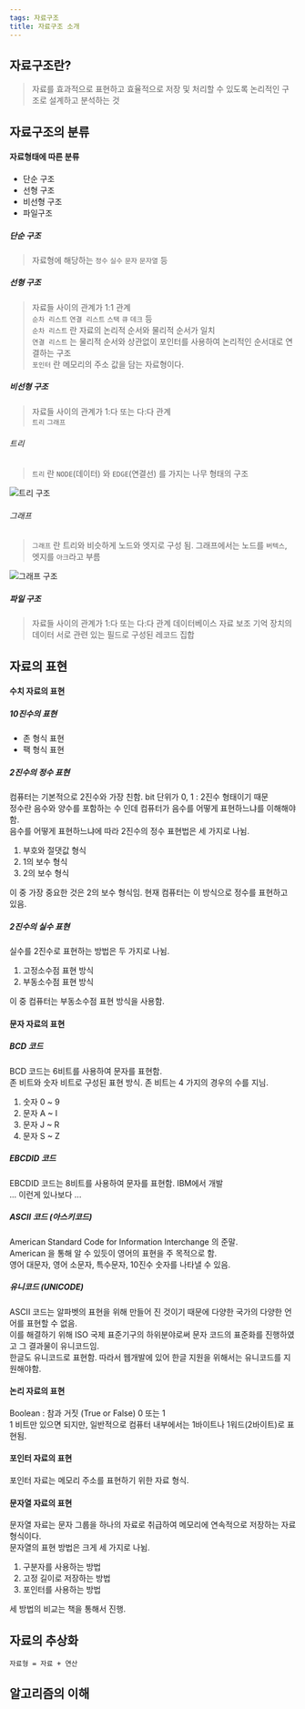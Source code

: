 ```yaml
---
tags: 자료구조
title: 자료구조 소개
---
```

## 자료구조란?
> 자료를 효과적으로 표현하고 효율적으로 저장 및 처리할 수 있도록 논리적인 구조로 설계하고 분석하는 것

## 자료구조의 분류
#### 자료형태에 따른 분류
- 단순 구조
- 선형 구조
- 비선형 구조
- 파일구조

##### 단순 구조
> 자료형에 해당하는 `정수` `실수` `문자` `문자열` 등

##### 선형 구조
> 자료들 사이의 관계가 1:1 관계           
> `순차 리스트` `연결 리스트` `스택` `큐` `데크` 등                 
> `순차 리스트` 란 자료의 논리적 순서와 물리적 순서가 일치               
> `연결 리스트` 는 물리적 순서와 상관없이 포인터를 사용하여 논리적인 순서대로 연결하는 구조       
> `포인터` 란 메모리의 주소 값을 담는 자료형이다.          

##### 비선형 구조
> 자료들 사이의 관계가 1:다 또는 다:다 관계             
> `트리` `그래프`    

###### 트리           
> `트리` 란 `NODE`(데이터) 와 `EDGE`(연결선) 를 가지는 나무 형태의 구조     


![트리 구조](https://user-images.githubusercontent.com/35215439/61955726-98177300-aff6-11e9-941b-c8ba8dd0e8bd.png)                       

###### 그래프
> `그래프` 란 트리와 비슷하게 노드와 엣지로 구성 됨. 그래프에서는 노드를 `버텍스`, 엣지를 `아크`라고 부름                        


![그래프 구조](https://user-images.githubusercontent.com/35215439/61956010-360b3d80-aff7-11e9-8d1d-333fe9890504.png)                

##### 파일 구조
> 자료들 사이의 관계가 1:다 또는 다:다 관계
> 데이터베이스 자료
> 보조 기억 장치의 데이터
> 서로 관련 있는 필드로 구성된 레코드 집합

## 자료의 표현
#### 수치 자료의 표현
##### 10진수의 표현
- 존 형식 표현
- 팩 형식 표현

##### 2진수의 정수 표현
컴퓨터는 기본적으로 2진수와 가장 친함. bit 단위가 0, 1 : 2진수 형태이기 때문            
정수란 음수와 양수를 포함하는 수 인데 컴퓨터가 음수를 어떻게 표현하느냐를 이해해야함.     
음수를 어떻게 표현하느냐에 따라 2진수의 정수 표현법은 세 가지로 나뉨.          

1. 부호와 절댓값 형식
2. 1의 보수 형식
3. 2의 보수 형식

이 중 가장 중요한 것은 2의 보수 형식임. 현재 컴퓨터는 이 방식으로 정수를 표현하고 있음.

##### 2진수의 실수 표현
실수를 2진수로 표현하는 방법은 두 가지로 나뉨.

1. 고정소수점 표현 방식
2. 부동소수점 표현 방식

이 중 컴퓨터는 부동소수점 표현 방식을 사용함.

#### 문자 자료의 표현
##### BCD 코드
BCD 코드는 6비트를 사용하여 문자를 표현함.          
존 비트와 숫자 비트로 구성된 표현 방식. 존 비트는 4 가지의 경우의 수를 지님.     

1. 숫자 0 ~ 9
2. 문자 A ~ I
3. 문자 J ~ R
4. 문자 S ~ Z

##### EBCDID 코드
EBCDID 코드는 8비트를 사용하여 문자를 표현함. IBM에서 개발               
... 이런게 있나보다 ...

##### ASCII 코드 (아스키코드)
American Standard Code for Information Interchange 의 준말.            
American 을 통해 알 수 있듯이 영어의 표현을 주 목적으로 함.      
영어 대문자, 영어 소문자, 특수문자, 10진수 숫자를 나타낼 수 있음.         

##### 유니코드 (UNICODE)
ASCII 코드는 알파벳의 표현을 위해 만들어 진 것이기 때문에 다양한 국가의 다양한 언어를 표현할 수 없음.      
이를 해결하기 위해 ISO 국제 표준기구의 하위분야로써 문자 코드의 표준화를 진행하였고 그 결과물이 유니코드임.        
한글도 유니코드로 표현함. 따라서 웹개발에 있어 한글 지원을 위해서는 유니코드를 지원해야함.     

#### 논리 자료의 표현
Boolean : 참과 거짓 (True or False) 0 또는 1              
1 비트만 있으면 되지만, 일반적으로 컴퓨터 내부에서는 1바이트나 1워드(2바이트)로 표현됨.   

#### 포인터 자료의 표현
포인터 자료는 메모리 주소를 표현하기 위한 자료 형식.

#### 문자열 자료의 표현
문자열 자료는 문자 그룹을 하나의 자료로 취급하여 메모리에 연속적으로 저장하는 자료 형식이다.         
문자열의 표현 방법은 크게 세 가지로 나뉨.

1. 구분자를 사용하는 방법
2. 고정 길이로 저장하는 방법
3. 포인터를 사용하는 방법

세 방법의 비교는 책을 통해서 진행.

## 자료의 추상화
`자료형 = 자료 + 연산`

## 알고리즘의 이해